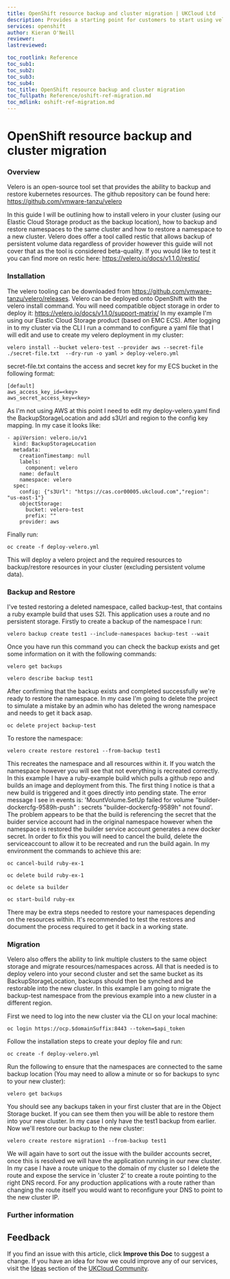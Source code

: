 ```yaml
---
title: OpenShift resource backup and cluster migration | UKCloud Ltd
description: Provides a starting point for customers to start using velero to backup/restore cluster resources and migrate between clusters.
services: openshift
author: Kieran O'Neill
reviewer: 
lastreviewed: 

toc_rootlink: Reference
toc_sub1: 
toc_sub2:
toc_sub3:
toc_sub4:
toc_title: OpenShift resource backup and cluster migration
toc_fullpath: Reference/oshift-ref-migration.md
toc_mdlink: oshift-ref-migration.md
---
```


# OpenShift resource backup and cluster migration

### Overview

Velero is an open-source tool set that provides the ability to backup and restore kubernetes resources. The github repository can be found here: https://github.com/vmware-tanzu/velero

In this guide I will be outlining how to install velero in your cluster (using our Elastic Cloud Storage product as the backup location), how to backup and restore namespaces to the same cluster and how to restore a namespace to a new cluster. Velero does offer a tool called restic that allows backup of persistent volume data regardless of provider however this guide will not cover that as the tool is considered beta-quality. If you would like to test it you can find more on restic here: https://velero.io/docs/v1.1.0/restic/


### Installation

The velero tooling can be downloaded from https://github.com/vmware-tanzu/velero/releases. Velero can be deployed onto OpenShift with the velero install command. You will need compatible object storage in order to deploy it: https://velero.io/docs/v1.1.0/support-matrix/ In my example I'm using our Elastic Cloud Storage product (based on EMC ECS). After logging in to my cluster via the CLI I run a command to configure a yaml file that I will edit and use to create my velero deployment in my cluster:

`velero install --bucket velero-test --provider aws --secret-file ./secret-file.txt  --dry-run -o yaml > deploy-velero.yml`

secret-file.txt contains the access and secret key for my ECS bucket in the following format:

```
[default]
aws_access_key_id=<key>
aws_secret_access_key=<key>
```
As I'm not using AWS at this point I need to edit my deploy-velero.yaml find the BackupStorageLocation and add s3Url and region to the config key mapping. In my case it looks like:

```
- apiVersion: velero.io/v1
  kind: BackupStorageLocation
  metadata:
    creationTimestamp: null
    labels:
      component: velero
    name: default
    namespace: velero
  spec:
    config: {"s3Url": "https://cas.cor00005.ukcloud.com","region": "us-east-1"}
    objectStorage:
      bucket: velero-test
      prefix: ""
    provider: aws
```

Finally run:

`oc create -f deploy-velero.yml`

This will deploy a velero project and the required resources to backup/restore resources in your cluster (excluding persistent volume data).

### Backup and Restore

I've tested restoring a deleted namespace, called backup-test, that contains a ruby example build that uses S2I. This application uses a route and no persistent storage. Firstly to create a backup of the namespace I run:

`
velero backup create test1 --include-namespaces backup-test --wait
`

Once you have run this command you can check the backup exists and get some information on it with the following commands:

```
velero get backups

velero describe backup test1
```

After confirming that the backup exists and completed successfully we're ready to restore the namespace. In my case I'm going to delete the project to simulate a mistake by an admin who has deleted the wrong namespace and needs to get it back asap. 

`
oc delete project backup-test
`

To restore the namespace:


`velero create restore restore1 --from-backup test1`


This recreates the namespace and all resources within it. If you watch the namespace however you will see that not everything is recreated correctly. In this example I have a ruby-example build which pulls a github repo and builds an image and deployment from this. The first thing I notice is that a new build is triggered and it goes directly into pending state. The error message I see in events is: 'MountVolume.SetUp failed for volume "builder-dockercfg-9589h-push" : secrets "builder-dockercfg-9589h" not found'. The problem appears to be that the build is referencing the secret that the buider service account had in the original namespace however when the namespace is restored the builder service account generates a new docker secret. In order to fix this you will need to cancel the build, delete the serviceaccount to allow it to be recreated and run the build again. In my environment the commands to achieve this are:

```
oc cancel-build ruby-ex-1

oc delete build ruby-ex-1

oc delete sa builder

oc start-build ruby-ex
```

There may be extra steps needed to restore your namespaces depending on the resources within. It's recommended to test the restores and document the process required to get it back in a working state.

### Migration

Velero also offers the ability to link multiple clusters to the same object storage and migrate resources/namespaces across. All that is needed is to deploy velero into your second cluster and set the same bucket as its BackupStorageLocation, backups should then be synched and be restorable into the new cluster. In this example I am going to migrate the backup-test namespace from the previous example into a new cluster in a different region.

First we need to log into the new cluster via the CLI on your local machine:


`oc login https://ocp.$domainSuffix:8443 --token=$api_token`


Follow the installation steps to create your deploy file and run:


`oc create -f deploy-velero.yml`

Run the following to ensure that the namespaces are connected to the same backup location (You may need to allow a minute or so for backups to sync to your new cluster):

`velero get backups`

You should see any backups taken in your first cluster that are in the Object Storage bucket. If you can see them then you will be able to restore them into your new cluster. In my case I only have the test1 backup from earlier. Now we'll restore our backup to the new cluster:

`velero create restore migration1 --from-backup test1`

We will again have to sort out the issue with the builder accounts secret, once this is resolved we will have the application running in our new cluster. In my case I have a route unique to the domain of my cluster so I delete the route and expose the service in 'cluster 2' to create a route pointing to the right DNS record. For any production applications with a route rather than changing the route itself you would want to reconfigure your DNS to point to the new cluster IP.

### Further information


## Feedback

If you find an issue with this article, click **Improve this Doc** to suggest a change. If you have an idea for how we could improve any of our services, visit the [Ideas](https://community.ukcloud.com/ideas) section of the [UKCloud Community](https://community.ukcloud.com).
